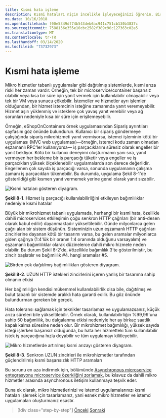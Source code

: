 ```yaml
---
title: Kısmi hata işleme
description: Kısmi hataları niçin incelikle işleyeceğinizi öğrenin. Bir microservice tam olarak işlevsel olmayabilir ama yine de bazı yararlı işler yapmak mümkün olabilir.
ms.date: 10/16/2018
ms.openlocfilehash: f00e5349df74b543deb6ac941c751cb130b3837c
ms.sourcegitcommit: 7588136e355e10cbc2582f389c90c127363c02a5
ms.translationtype: MT
ms.contentlocale: tr-TR
ms.lasthandoff: 03/14/2020
ms.locfileid: "73732973"
---
```

# <a name="handle-partial-failure"></a>Kısmi hata işleme

Mikro hizmetler tabanlı uygulamalar gibi dağıtılmış sistemlerde, kısmi arıza riski her zaman vardır. Örneğin, tek bir microservice/container başarısız olabilir veya kısa bir süre için yanıt vermek için kullanılabilir olmayabilir veya tek bir VM veya sunucu çökebilir. İstemciler ve hizmetler ayrı işlemler olduğundan, bir hizmet istemcinin isteğine zamanında yanıt veremeyebilir. Hizmet aşırı yüklenmiş ve isteklere çok yavaş yanıt verebilir veya ağ sorunları nedeniyle kısa bir süre için erişilemeyebilir.

Örneğin, eShopOnContainers örnek uygulamasından Sipariş ayrıntıları sayfasını göz önünde bulundurun. Kullanıcı bir sipariş göndermeye çalıştığında sipariş mikrohizmeti yanıt vermiyorsa, istemci işleminin kötü bir uygulaması (MVC web uygulaması)—örneğin, istemci kodu zaman olmadan eşzamanlı RPC'ler kullanıyorsa— iş parçacıklarını süresiz olarak engeller bir yanıt bekliyor. Kötü bir kullanıcı deneyimi oluşturmanın yanı sıra, yanıt vermeyen her bekleme bir iş parçacığı tüketir veya engeller ve iş parçacıkları yüksek ölçeklenebilir uygulamalarda son derece değerlidir. Engellenen çok sayıda iş parçacığı varsa, sonunda uygulamanın çalışma zamanı iş parçacıkları tükenebilir. Bu durumda, uygulama Şekil 8-1'de gösterildiği gibi kısmen yanıt vermemek yerine genel olarak yanıt sızabilir.

![Kısmi hataları gösteren diyagram.](./media/handle-partial-failure/partial-failures-diagram.png)

**Şekil 8-1**. Hizmet iş parçacığı kullanılabilirliğini etkileyen bağımlılıklar nedeniyle kısmi hatalar

Büyük bir mikrohizmet tabanlı uygulamada, herhangi bir kısmi hata, özellikle dahili microservices etkileşimin çoğu senkron HTTP çağrıları (bir anti-desen olarak kabul edilir) dayanmaktadır yükseltilebilir. Günde milyonlarca gelen çağrı alan bir sistem düşünün. Sisteminizin uzun eşzamanlı HTTP çağrıları zincirlerine dayanan kötü bir tasarımı varsa, bu gelen aramalar milyonlarca giden çağrıya (1:4'lük bir oranın 1:4 oranında olduğunu varsayalım) ve eşzamanlı bağımlılıklar olarak düzinelerce dahili mikro hizmete neden olabilir. Bu durum Şekil 8-2'de, \#özellikle bağımlılık 3'te gösterilmiştir, bu zincir başlatılır ve bağımlılık #4. hangi aramalar #5.

![Birden çok dağıtılmış bağımlılıkları gösteren diyagram.](./media/handle-partial-failure/multiple-distributed-dependencies.png)

**Şekil 8-2**. UZUN HTTP istekleri zincirlerini içeren yanlış bir tasarıma sahip olmanın etkisi

Her bağımlılığın kendisi mükemmel kullanılabilirlik olsa bile, dağıtılmış ve bulut tabanlı bir sistemde aralıklı hata garanti edilir. Bu göz önünde bulundurman gereken bir gerçek.

Hata toleransı sağlamak için teknikler tasarlamaz ve uygulamazsanız, küçük arıza süreleri bile yükseltilebilir. Örnek olarak, kullanılabilirliğin %99,99'una sahip 50 bağımlılık, bu dalgalanma etkisi nedeniyle her ay birkaç saatlik kapalı kalma süresine neden olur. Bir mikrohizmet bağımlılığı, yüksek sayıda isteği işlerken başarısız olduğunda, bu hata her hizmetteki tüm kullanılabilir istek iş parçacığına hızla doyabilir ve tüm uygulamayı kilitleyebilir.

![Mikro hizmetlerde artırılmış kısmi arızayı gösteren diyagram.](./media/handle-partial-failure/partial-failure-amplified-microservices.png)

**Şekil 8-3**. Senkron UZUN zincirleri ile mikrohizmetler tarafından güçlendirilmiş kısmi başarısızlık HTTP aramaları

Bu sorunu en aza indirmek için, bölümünde [Asynchronous microservice entegrasyonu microservice özerkliğini zorlamak](../architect-microservice-container-applications/communication-in-microservice-architecture.md#asynchronous-microservice-integration-enforces-microservices-autonomy), bu kılavuz da dahili mikro hizmetler arasında asynchronous iletişim kullanmaya teşvik eder.

Buna ek olarak, mikro hizmetlerinizi ve istemci uygulamalarınızı kısmi hataları işlemek için tasarlamanız, yani esnek mikro hizmetler ve istemci uygulamaları oluşturmanız esastır.

>[!div class="step-by-step"]
>[Önceki](index.md)
>[Sonraki](partial-failure-strategies.md)
